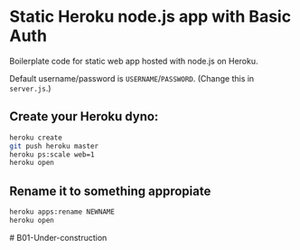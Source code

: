 # Static Heroku node.js app with Basic Auth

Boilerplate code for static web app hosted with node.js on Heroku.

Default username/password is `USERNAME`/`PASSWORD`. (Change this in `server.js`.)

## Create your Heroku dyno:

```sh
heroku create
git push heroku master
heroku ps:scale web=1
heroku open
```

## Rename it to something appropiate

```sh
heroku apps:rename NEWNAME
heroku open
```
#   B 0 1 - U n d e r - c o n s t r u c t i o n  
 